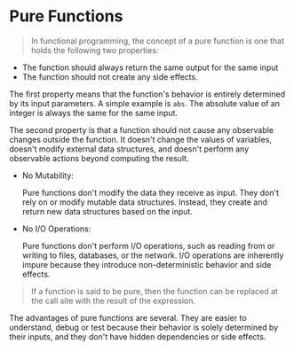 
# Pure Functions

> In functional programming, the concept of a pure function is one that holds the following two
properties:
* The function should always return the same output for the same input
* The function should not create any side effects.

The first property means that the function's behavior is entirely determined by its input parameters. A simple example is `abs`. The absolute value of an integer is always the same for the same input.

The second property is that a function should not cause any observable changes outside the
function.  It doesn't change the values of variables, doesn't modify external data structures, and doesn't perform any observable actions beyond computing the result.

* No Mutability:

    Pure functions don't modify the data they receive as input. They don't rely on or modify mutable data structures. Instead, they create and return new data structures based on the input.

* No I/O Operations:

    Pure functions don't perform I/O operations, such as reading from or writing to files, databases, or the network. I/O operations are inherently impure because they introduce non-deterministic behavior and side effects.

> If a function is said to be pure, then the function can be replaced at the call site with the result of
the expression.

The advantages of pure functions are several. They are easier to understand, debug or test because their behavior is solely determined by their inputs, and they don't have hidden dependencies or side effects.